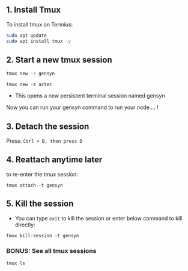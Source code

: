 ## 1. Install Tmux

To install tmux on Termius:

```bash
sudo apt update
sudo apt install tmux -y
```

## 2. Start a new tmux session

```bash
tmux new -s gensyn
```

```
tmux new -s aztec
```

- This opens a new persistent terminal session named gensyn

Now you can run your gensyn command to run your node.... !

## 3. Detach the session
Press: 
` Ctrl + B, then press D `

## 4. Reattach anytime later 
to re-enter the tmux session: 

```
tmux attach -t gensyn
```

## 5. Kill the session
- You can type `exit` to kill the session or enter below command to kill directly:


```
tmux kill-session -t gensyn
```

### BONUS: See all tmux sessions

```
tmux ls
```

